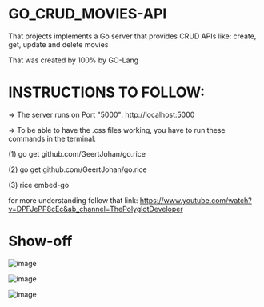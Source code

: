 # GO_CRUD_MOVIES-API

That projects implements a Go server that provides CRUD APIs like: create, get, update and delete movies

That was created by 100% by GO-Lang


# INSTRUCTIONS TO FOLLOW:

=> The server runs on Port "5000": http://localhost:5000

=> To be able to have the .css files working, you have to run these commands in the terminal:

(1) go get github.com/GeertJohan/go.rice

(2) go get github.com/GeertJohan/go.rice

(3) rice embed-go

for more understanding follow that link: https://www.youtube.com/watch?v=DPFJePP8cEc&ab_channel=ThePolyglotDeveloper

# Show-off
![image](https://user-images.githubusercontent.com/61433385/182921807-d880f637-e456-41f8-810a-602f2cee8ebf.png)

![image](https://user-images.githubusercontent.com/61433385/182921853-1d743de7-d762-449b-9705-00f953186165.png)

![image](https://user-images.githubusercontent.com/61433385/182921969-8afe7bc9-1b10-416b-a081-c8beec82dce3.png)
